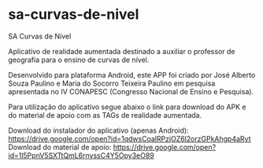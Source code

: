 # sa-curvas-de-nivel
SA Curvas de Nível

Aplicativo de realidade aumentada destinado a auxiliar o professor de geografia para o ensino de curvas de nível. 

Desenvolvido para plataforma Android, este APP foi criado por José Alberto Souza Paulino e Maria do Socorro Teixeira Paulino em pesquisa apresentada no IV CONAPESC (Congresso Nacional de Ensino e Pesquisa).

Para utilização do aplicativo segue abaixo o link para download do APK e do material de apoio com as TAGs de realidade aumentada.

Download do instalador do aplicativo (apenas Android): https://drive.google.com/open?id=1qdwsCoalRPzjOZ6l2orzGPkAhgp4aRyt \
Download do material de apoio: https://drive.google.com/open?id=1l5PpnV5SXTtQmL6rnyssC4Y5Opy3eO89
